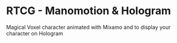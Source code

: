 # RTCG - Manomotion & Hologram
Magical Voxel character animated with Mixamo and to display your character on Hologram
